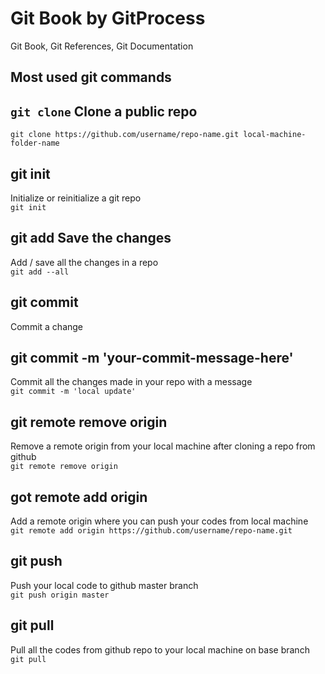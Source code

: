 # Git Book by GitProcess
Git Book, Git References, Git Documentation

## Most used git commands

## `git clone` Clone a public repo
`git clone https://github.com/username/repo-name.git local-machine-folder-name`

## git init
Initialize or reinitialize a git repo <br/>
`git init`

## git add Save the changes
Add / save all the changes in a repo <br/>
`git add --all`

## git commit
Commit a change

## git commit -m 'your-commit-message-here'
Commit all the changes made in your repo with a message <br/>
`git commit -m 'local update'`

## git remote remove origin
Remove a remote origin from your local machine after cloning a repo from github <br/>
`git remote remove origin`

## got remote add origin 
Add a remote origin where you can push your codes from local machine <br/>
`git remote add origin https://github.com/username/repo-name.git`

## git push
Push your local code to github master branch <br/>
`git push origin master`

## git pull
Pull all the codes from github repo to your local machine on base branch <br/>
`git pull`
